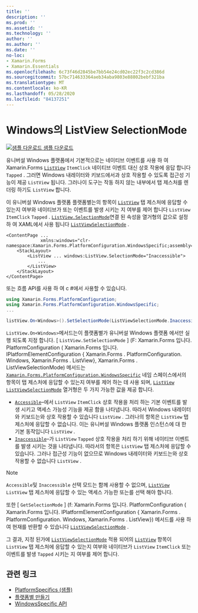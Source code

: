 ```yaml
---
title: ''
description: ''
ms.prod: ''
ms.assetid: ''
ms.technology: ''
author: ''
ms.author: ''
ms.date: ''
no-loc:
- Xamarin.Forms
- Xamarin.Essentials
ms.openlocfilehash: 6c73f46d2845be7bb54e24cd02ec22f3c2cd386d
ms.sourcegitcommit: 57bc714633364aeb34aba9803e88802bebf321ba
ms.translationtype: MT
ms.contentlocale: ko-KR
ms.lasthandoff: 05/28/2020
ms.locfileid: "84137251"
---
```

# <a name="listview-selectionmode-on-windows"></a>Windows의 ListView SelectionMode

[![샘플 다운로드](~/media/shared/download.png) 샘플 다운로드](https://docs.microsoft.com/samples/xamarin/xamarin-forms-samples/userinterface-platformspecifics)

유니버설 Windows 플랫폼에서 기본적으로는 네이티브 이벤트를 사용 하 여 Xamarin.Forms [`ListView`](xref:Xamarin.Forms.ListView) `ItemClick` 네이티브 이벤트 대신 상호 작용에 응답 합니다 `Tapped` . 그러면 Windows 내레이터와 키보드에서과 상호 작용할 수 있도록 접근성 기능이 제공 `ListView` 됩니다. 그러나이 도구는 작동 하지 않는 내부에서 탭 제스처를 렌더링 하기도 `ListView` 합니다.

이 유니버설 Windows 플랫폼 플랫폼별는의 항목이 [`ListView`](xref:Xamarin.Forms.ListView) 탭 제스처에 응답할 수 있는지 여부와 네이티브가 또는 이벤트를 발생 시키는 지 여부를 제어 합니다 `ListView` `ItemClick` `Tapped` . [`ListView.SelectionMode`](xref:Xamarin.Forms.PlatformConfiguration.WindowsSpecific.ListView.SelectionModeProperty)연결 된 속성을 열거형의 값으로 설정 하 여 XAML에서 사용 됩니다 [`ListViewSelectionMode`](xref:Xamarin.Forms.PlatformConfiguration.WindowsSpecific.ListViewSelectionMode) .

```xaml
<ContentPage ...
             xmlns:windows="clr-namespace:Xamarin.Forms.PlatformConfiguration.WindowsSpecific;assembly=Xamarin.Forms.Core">
    <StackLayout>
        <ListView ... windows:ListView.SelectionMode="Inaccessible">
            ...
        </ListView>
    </StackLayout>
</ContentPage>
```

또는 흐름 API를 사용 하 여 c #에서 사용할 수 있습니다.

```csharp
using Xamarin.Forms.PlatformConfiguration;
using Xamarin.Forms.PlatformConfiguration.WindowsSpecific;
...

listView.On<Windows>().SetSelectionMode(ListViewSelectionMode.Inaccessible);
```

`ListView.On<Windows>`메서드는이 플랫폼별가 유니버설 Windows 플랫폼 에서만 실행 되도록 지정 합니다. [ `ListView.SetSelectionMode` ] (F: Xamarin.Forms 입니다. PlatformConfiguration ( Xamarin.Forms 입니다. IPlatformElementConfiguration { Xamarin.Forms . PlatformConfiguration. Windows, Xamarin.Forms . ListView}, Xamarin.Forms . ListViewSelectionMode) 메서드는 [`Xamarin.Forms.PlatformConfiguration.WindowsSpecific`](xref:Xamarin.Forms.PlatformConfiguration.WindowsSpecific) 네임 스페이스에서의 항목이 탭 제스처에 응답할 수 있는지 여부를 제어 하는 데 사용 되며, [`ListView`](xref:Xamarin.Forms.ListView) [`ListViewSelectionMode`](xref:Xamarin.Forms.PlatformConfiguration.WindowsSpecific.ListViewSelectionMode) 열거형은 두 가지 가능한 값을 제공 합니다.

- [`Accessible`](xref:Xamarin.Forms.PlatformConfiguration.WindowsSpecific.ListViewSelectionMode.Accessible)–에서 `ListView` `ItemClick` 상호 작용을 처리 하는 기본 이벤트를 발생 시키고 액세스 가능성 기능을 제공 함을 나타냅니다. 따라서 Windows 내레이터와 키보드는와 상호 작용할 수 있습니다 `ListView` . 그러나의 항목은 `ListView` 탭 제스처에 응답할 수 없습니다. 이는 유니버설 Windows 플랫폼 인스턴스에 대 한 기본 동작입니다 `ListView` .
- [`Inaccessible`](xref:Xamarin.Forms.PlatformConfiguration.WindowsSpecific.ListViewSelectionMode.Inaccessible)–가 `ListView` `Tapped` 상호 작용을 처리 하기 위해 네이티브 이벤트를 발생 시키는 것을 나타냅니다. 따라서의 항목은 `ListView` 탭 제스처에 응답할 수 있습니다. 그러나 접근성 기능이 없으므로 Windows 내레이터와 키보드는와 상호 작용할 수 없습니다 `ListView` .

> [!NOTE]
> `Accessible`및 `Inaccessible` 선택 모드는 함께 사용할 수 없으며, [`ListView`](xref:Xamarin.Forms.ListView) `ListView` 탭 제스처에 응답할 수 있는 액세스 가능한 또는를 선택 해야 합니다.

또한 [ `GetSelectionMode` ] (f: Xamarin.Forms 입니다. PlatformConfiguration ( Xamarin.Forms 입니다. IPlatformElementConfiguration { Xamarin.Forms . PlatformConfiguration. Windows, Xamarin.Forms . ListView}) 메서드를 사용 하 여 현재를 반환할 수 있습니다 [`ListViewSelectionMode`](xref:Xamarin.Forms.PlatformConfiguration.WindowsSpecific.ListViewSelectionMode) .

그 결과, 지정 된가에 [`ListViewSelectionMode`](xref:Xamarin.Forms.PlatformConfiguration.WindowsSpecific.ListViewSelectionMode) 적용 되어의 [`ListView`](xref:Xamarin.Forms.ListView) 항목이 `ListView` 탭 제스처에 응답할 수 있는지 여부와 네이티브가 `ListView` `ItemClick` 또는 이벤트를 발생 `Tapped` 시키는 지 여부를 제어 합니다.

## <a name="related-links"></a>관련 링크

- [PlatformSpecifics (샘플)](https://docs.microsoft.com/samples/xamarin/xamarin-forms-samples/userinterface-platformspecifics)
- [플랫폼별 만들기](~/xamarin-forms/platform/platform-specifics/index.md#creating-platform-specifics)
- [WindowsSpecific API](xref:Xamarin.Forms.PlatformConfiguration.WindowsSpecific)
